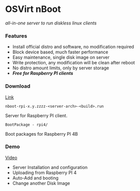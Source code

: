 # OSVirt nBoot
  _all-in-one server to run diskless linux clients_

### Features
  - Install official distro and software, no modification required
  - Block device based, much faster performance
  - Easy maintenance, single disk image on server
  - Write protection, any modification will be clean after reboot
  - No distro amount limits, only by server storage
  - ***Free for Raspberry PI clients***

### Download
[Link](https://drive.google.com/drive/folders/1NhjXsTQ1b0g8SMdH2N6fcIzUEd7BYSvf?usp=sharing)

  `nboot-rpi-x.y.zzzz-<server-arch>-<build>.run`

  Server for Raspberry PI client.
    
  `BootPackage - rpi4/`

  Boot packages for Raspberry PI 4B
  
### Demo
 [Video](https://youtu.be/-rKYfYdSFOA)
  - Server Installation and configuration
  - Uploading from Raspberry PI 4
  - Auto-Add and booting
  - Change another Disk Image
